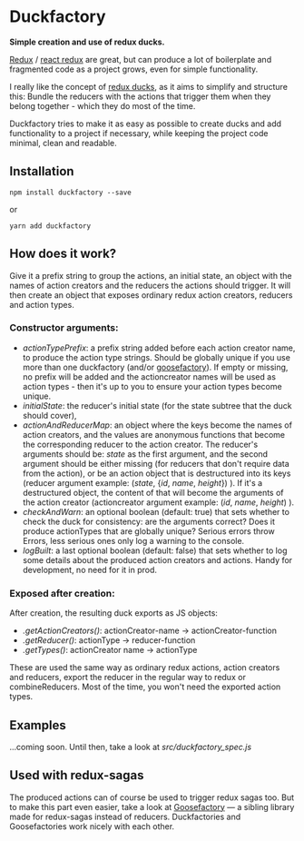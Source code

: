 # Duckfactory
**Simple creation and use of redux ducks.**

[Redux](https://github.com/reactjs/redux) / [react redux](https://github.com/reactjs/react-redux) are great,
but can produce a lot of boilerplate and fragmented code as a project grows, even for simple functionality.

I really like the concept of [redux ducks](https://github.com/erikras/ducks-modular-redux),
as it aims to simplify and structure this:
Bundle the reducers with the actions that trigger them when they belong together - which they do most of the time.

Duckfactory tries to make it as easy as possible to create ducks and add functionality to a project if necessary,
while keeping the project code minimal, clean and readable.


## Installation
```
npm install duckfactory --save
```
or
```
yarn add duckfactory
```

## How does it work?

Give it a prefix string to group the actions, an initial state, an object with the names of action creators
and the reducers the actions should trigger.
It will then create an object that exposes ordinary redux action creators, reducers and action types.

### Constructor arguments:
- _actionTypePrefix_: a prefix string added before each action creator name, to produce the action type strings. Should be globally unique if you use more than one duckfactory (and/or <a href="https://github.com/espen42/goosefactory">goosefactory</a>). If empty or missing, no prefix will be added and the actioncreator names will be used as action types - then it's up to you to ensure your action types become unique.
- _initialState_: the reducer's initial state (for the state subtree that the duck should cover), 
- _actionAndReducerMap_: an object where the keys become the names of action creators, and the values are anonymous functions that become the corresponding reducer to the action creator. The reducer's arguments should be: _state_ as the first argument, and the second argument should be either missing (for reducers that don't require data from the action), or be an action object that is destructured into its keys (reducer argument example: (_state_, {_id_, _name_, _height_}) ). If it's a destructured object, the content of that will become the arguments of the action creator (actioncreator argument example: (_id_, _name_, _height_) ). 
- _checkAndWarn_: an optional boolean (default: true) that sets whether to check the duck for consistency: are the arguments correct? Does it produce actionTypes that are globally unique? Serious errors throw Errors, less serious ones only log a warning to the console.
- _logBuilt_: a last optional boolean (default: false) that sets whether to log some details about the produced action creators and actions. Handy for development, no need for it in prod.

### Exposed after creation:
After creation, the resulting duck exports as JS objects:
- _.getActionCreators()_: actionCreator-name → actionCreator-function
- _.getReducer()_: actionType → reducer-function
- _.getTypes()_: actionCreator name → actionType

These are used the same way as ordinary redux actions, action creators and reducers, export the reducer in the regular way to redux or combineReducers. Most of the time, you won't need the exported action types.



## Examples
...coming soon. Until then, take a look at _src/duckfactory_spec.js_

  
## Used with redux-sagas

The produced actions can of course be used to trigger redux sagas too.
But to make this part even easier, take a look at [Goosefactory](https://github.com/espen42/goosefactory) — a sibling
library made for redux-sagas instead of reducers. Duckfactories and Goosefactories work nicely with each other.

